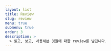 ```yaml
---
layout: list
title: Review
slug: review
menu: true
submenu: true
order: 3
description: >
  > 읽고, 보고, 사용해본 것들에 대한 review를 남깁니다.
---
```

